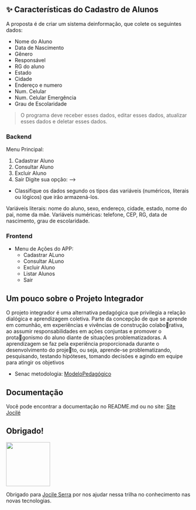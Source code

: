 ## :sparkles: Características do Cadastro de Alunos

A proposta é de criar um sistema deinformação, que colete os seguintes dados:

* Nome do Aluno
* Data de Nascimento
* Gênero
* Responsável
* RG do aluno
* Estado
* Cidade
* Endereço e numero
* Num. Celular
* Num. Celular Emergência
* Grau de Escolaridade

> O programa deve receber esses dados, editar esses dados, atualizar esses dados e deletar esses dados.

### Backend
Menu Principal: 

 1. Cadastrar Aluno
 2. Consultar Aluno
 3. Excluir Aluno  
 4. Sair
 Digite sua opção: 
 --> 

 - Classifique os dados segundo os tipos das variáveis (numéricos, literais ou lógicos) que irão armazená-los.

Variáveis literais: nome do aluno, sexo, endereço, cidade, estado, nome do pai, nome da mãe.
Variáveis numéricas: telefone, CEP, RG, data de nascimento, grau de escolaridade.

### Frontend

- Menu de Ações do APP:
  - Cadastrar ALuno
  - Consultar ALuno
  - Excluir Aluno
  - Listar Alunos
  - Sair



## Um pouco sobre o Projeto Integrador

O projeto integrador é uma alternativa pedagógica que privilegia a 
relação dialógica e aprendizagem coletiva. Parte da concepção de que se 
aprende em comunhão, em experiências e vivências de construção colaborativa, ao assumir responsabilidades em ações conjuntas e promover o protagonismo do aluno diante de situações problematizadoras. A aprendizagem 
se faz pela experiência proporcionada durante o desenvolvimento do projeto, ou seja, aprende-se problematizando, pesquisando, testando hipóteses, 
tomando decisões e agindo em equipe para atingir os objetivos


- Senac metodologia: [ModeloPedagógico](https://extranet.senac.br/modelopedagogicosenac/pcs/doctec/2022/DocTec4_Integrador_2022.pdf)


## Documentação

Você pode encontrar a documentação no README.md ou no site:
[Site Jocilé](https://jocile.com/Programador/Desafios/cadastro+de+alunos/_Desafio+cadastro+de+alunos)

## Obrigado!

<a href="jocile.com"><img src="https://avatars.githubusercontent.com/u/45495068?v=4?s=400" width="120"/></a>

Obrigado para [Jocile Serra](https://jocile.com/Bem-vindo) por nos ajudar nessa trilha no conhecimento nas novas tecnologias.
